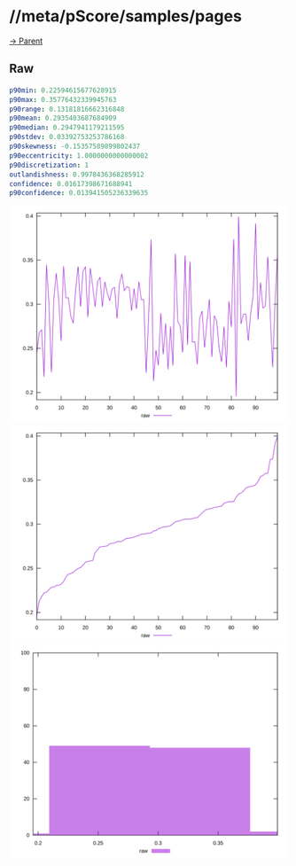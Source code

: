 
# //meta/pScore/samples/pages

[→ Parent](../..)


## Raw


```yaml
p90min: 0.22594615677628915
p90max: 0.35776432339945763
p90range: 0.13181816662316848
p90mean: 0.2935403687684909
p90median: 0.2947941179211595
p90stdev: 0.03392753253786168
p90skewness: -0.15357589899802437
p90eccentricity: 1.0000000000000002
p90discretization: 1
outlandishness: 0.9978436368285912
confidence: 0.01617398671688941
p90confidence: 0.013941505236339635

```

![PLOT: raw-values](./raw/values.svg)![PLOT: raw-sorted](./raw/sorted.svg)![PLOT: raw-histogram](./raw/histogram.svg)